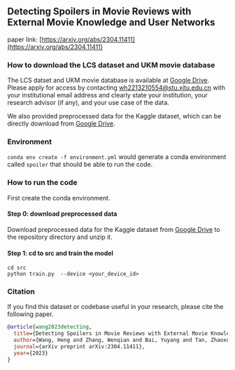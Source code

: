 ## Detecting Spoilers in Movie Reviews with External Movie Knowledge and User Networks

paper link: [https://arxiv.org/abs/2304.11411](https://arxiv.org/abs/2304.11411)

### How to download the LCS dataset and UKM movie database
The LCS datset and UKM movie database is available at [Google Drive](https://drive.google.com/drive/folders/1By6_vmaOAaLnZGwrFCGb8UeP8eB2ae4L?usp=share_link).
Please apply for access by contacting wh2213210554@stu.xjtu.edu.cn with your institutional email address and clearly state your institution, your research advisor (if any), and your use case of the data.

We also provided preprocessed data for the Kaggle dataset, which can be directly download from [Google Drive](https://drive.google.com/file/d/1uN3utgi-puUzQKTCWj5UK4acalBzJH9M/view?usp=sharing).

### Environment
`conda env create -f environment.yml` would generate a conda environment called `spoiler` that should be able to run the code.

### How to run the code
First create the conda environment.
#### Step 0: download preprocessed data
Download preprocessed data for the Kaggle dataset from [Google Drive](https://drive.google.com/file/d/1uN3utgi-puUzQKTCWj5UK4acalBzJH9M/view?usp=sharing) to the repository directory and unzip it.

#### Step 1: cd to src and train the model
```
cd src
python train.py  --device <your_device_id>
```

### Citation 
If you find this dataset or codebase useful in your research, please cite the following paper.

```bibtex
@article{wang2023detecting,
  title={Detecting Spoilers in Movie Reviews with External Movie Knowledge and User Networks},
  author={Wang, Heng and Zhang, Wenqian and Bai, Yuyang and Tan, Zhaoxuan and Feng, Shangbin and Zheng, Qinghua and Luo, Minnan},
  journal={arXiv preprint arXiv:2304.11411},
  year={2023}
}
```
